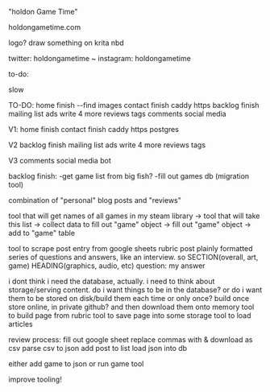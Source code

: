 "holdon Game Time"

holdongametime.com

logo?
draw something on krita nbd

twitter: holdongametime ~
instagram: holdongametime

to-do:



slow

TO-DO:
home finish --find images
contact finish
caddy https
backlog finish
mailing list
ads
write 4 more reviews
tags
comments
social media

V1:
home finish
contact finish
caddy https
postgres

V2
backlog finish
mailing list
ads
write 4 more reviews
tags

V3
comments
social media bot

backlog finish:
	-get game list from big fish?
	-fill out games db (migration tool)
	

combination of "personal" blog posts and "reviews"

tool that will get names of all games in my steam library ->
tool that will take this list -> collect data to fill out "game" object -> fill out "game" object -> add to "game" table

tool to scrape post entry from google sheets rubric
post plainly formatted series of questions and answers, like an interview. so 
SECTION(overall, art, game)
	HEADING(graphics, audio, etc)
	  question:
		my answer

i dont think i need the  database, actually. i need to think about storage/serving content. do i want things to be in the database? or do i want them to be stored on disk/build them each time or only once? 
build once
store online, in private github? and then download them onto memory
tool to build page from rubric
tool to save page into some storage
tool to load articles

review process:
fill out google sheet
replace commas with &
download as csv
parse csv to json
add post to list
load json into db

either add game to json or run game tool

improve tooling!